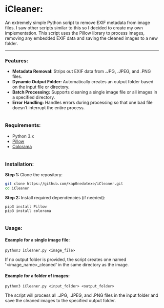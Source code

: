 # iCleaner:
An extremely simple Python script to remove EXIF metadata from image files. I saw other scripts similar to this so I decided to create my own implementation. This script uses the Pillow library to process images, removing any embedded EXIF data and saving the cleaned images to a new folder.

---

### Features:
- **Metadata Removal**: Strips out EXIF data from .JPG, .JPEG, and .PNG files.
- **Dynamic Output Folder:** Automatically creates an output folder based on the input file or directory.
- **Batch Processing:** Supports cleaning a single image file or all images in a specified directory.
- **Error Handling:** Handles errors during processing so that one bad file doesn’t interrupt the entire process.

#

### Requirements:
- Python 3.x
- [Pillow](https://python-pillow.org/)
- [Colorama](https://pypi.org/project/colorama/)

#

### Installation:
**Step 1:** Clone the repository:
   ```bash
   git clone https://github.com/kap0nedotexe/iCleaner.git
   cd iCleaner
   ```
**Step 2:** Install required dependencies (if needed):
   ```python3
   pip3 install Pillow
   pip3 install colorama
   ```

#

### Usage:
#### **Example for a single image file:**
   ```python3
   python3 iCleaner.py <image_file>
   ```
If no output folder is provided, the script creates one named '<image_name>_cleaned' in the same directory as the image.
#### **Example for a folder of images:**
   ```python3
   python3 iCleaner.py <input_folder> <output_folder>
   ```
The script will process all .JPG, .JPEG, and .PNG files in the input folder and save the cleaned images to the specified output folder.
